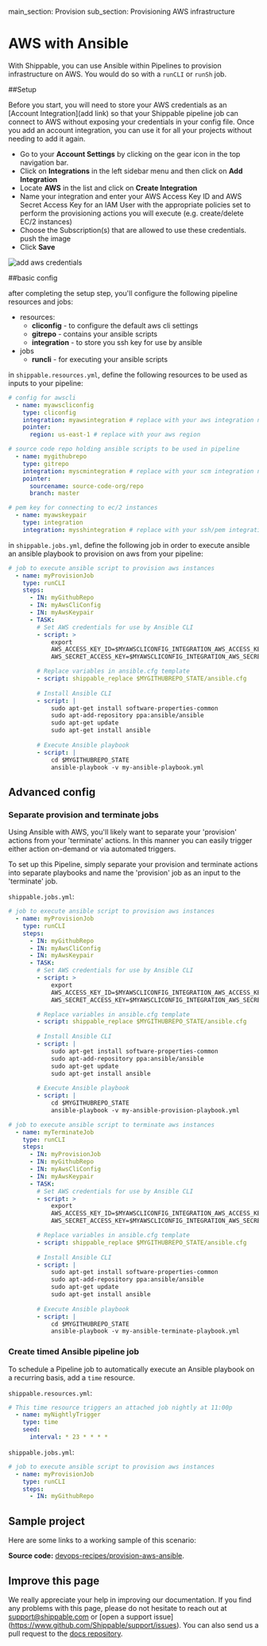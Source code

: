 main_section: Provision
sub_section: Provisioning AWS infrastructure

# AWS with Ansible
With Shippable, you can use Ansible within Pipelines to provision 
infrastructure on AWS. You would do so with a `runCLI` or 
`runSh` job.

##Setup

Before you start, you will need to store your AWS credentials as an [Account 
Integration](add link) so that your Shippable pipeline job can connect to AWS 
without exposing your credentials in your config file. Once you add an account 
integration, you can use it for all your projects without needing to add it again.

-  Go to your **Account Settings** by clicking on the gear icon in the top 
navigation bar.
-  Click on **Integrations** in the left sidebar menu and then click on **Add 
Integration**
-  Locate **AWS** in the list and click on **Create Integration**
-  Name your integration and enter your AWS Access Key ID and AWS Secret Access
Key for an IAM User with the appropriate policies set to perform the provisioning 
actions you will execute (e.g. create/delete EC/2 instances)
-  Choose the Subscription(s) that are allowed to use these credentials.
push the image
-  Click **Save**

<img src="../../images/provision/amazon-web-services-integration.png" alt="add 
aws credentials">

##basic config

after completing the setup step, you'll configure the following pipeline 
resources and jobs:

-  resources:
    *  **cliconfig** - to configure the default aws cli settings
    *  **gitrepo** - contains your ansible scripts
    *  **integration** - to store you ssh key for use by ansible
-  jobs
    *  **runcli** - for executing your ansible scripts

in `shippable.resources.yml`, define the following resources to be used as 
inputs to your pipeline:

```yaml
# config for awscli 
  - name: myawscliconfig
    type: cliconfig
    integration: myawsintegration # replace with your aws integration name
    pointer:
      region: us-east-1 # replace with your aws region

# source code repo holding ansible scripts to be used in pipeline
  - name: mygithubrepo
    type: gitrepo
    integration: myscmintegration # replace with your scm integration name
    pointer:
      sourcename: source-code-org/repo
      branch: master

# pem key for connecting to ec/2 instances
  - name: myawskeypair
    type: integration
    integration: mysshintegration # replace with your ssh/pem integration name
```

in `shippable.jobs.yml`, define the following job in order to execute ansible 
an ansible playbook to provision on aws from your pipeline:

```yaml
# job to execute ansible script to provision aws instances
  - name: myProvisionJob
    type: runCLI
    steps:
      - IN: myGithubRepo
      - IN: myAwsCliConfig
      - IN: myAwsKeypair
      - TASK:
        # Set AWS credentials for use by Ansible CLI
        - script: >
            export 
            AWS_ACCESS_KEY_ID=$MYAWSCLICONFIG_INTEGRATION_AWS_ACCESS_KEY_ID 
            AWS_SECRET_ACCESS_KEY=$MYAWSCLICONFIG_INTEGRATION_AWS_SECRET_ACCESS_KEY

        # Replace variables in ansible.cfg template
        - script: shippable_replace $MYGITHUBREPO_STATE/ansible.cfg
        
        # Install Ansible CLI
        - script: |
            sudo apt-get install software-properties-common  
            sudo apt-add-repository ppa:ansible/ansible  
            sudo apt-get update  
            sudo apt-get install ansible
        
        # Execute Ansible playbook
        - script: |
            cd $MYGITHUBREPO_STATE  
            ansible-playbook -v my-ansible-playbook.yml
```
## Advanced config
### Separate provision and terminate jobs
Using Ansible with AWS, you'll likely want to separate your 'provision' actions 
from your 'terminate' actions. In this manner you can easily trigger either 
action on-demand or via automated triggers.

To set up this Pipeline, simply separate your provision and terminate actions 
into separate playbooks and name the 'provision' job as an input to the 
'terminate' job.

`shippable.jobs.yml`:
```yaml
# job to execute ansible script to provision aws instances
  - name: myProvisionJob
    type: runCLI
    steps:
      - IN: myGithubRepo
      - IN: myAwsCliConfig
      - IN: myAwsKeypair
      - TASK:
        # Set AWS credentials for use by Ansible CLI
        - script: >
            export 
            AWS_ACCESS_KEY_ID=$MYAWSCLICONFIG_INTEGRATION_AWS_ACCESS_KEY_ID 
            AWS_SECRET_ACCESS_KEY=$MYAWSCLICONFIG_INTEGRATION_AWS_SECRET_ACCESS_KEY

        # Replace variables in ansible.cfg template
        - script: shippable_replace $MYGITHUBREPO_STATE/ansible.cfg
        
        # Install Ansible CLI
        - script: |
            sudo apt-get install software-properties-common  
            sudo apt-add-repository ppa:ansible/ansible  
            sudo apt-get update  
            sudo apt-get install ansible
        
        # Execute Ansible playbook
        - script: |
            cd $MYGITHUBREPO_STATE  
            ansible-playbook -v my-ansible-provision-playbook.yml

# job to execute ansible script to terminate aws instances
  - name: myTerminateJob
    type: runCLI
    steps:
      - IN: myProvisionJob     
      - IN: myGithubRepo
      - IN: myAwsCliConfig
      - IN: myAwsKeypair
      - TASK:
        # Set AWS credentials for use by Ansible CLI
        - script: >
            export 
            AWS_ACCESS_KEY_ID=$MYAWSCLICONFIG_INTEGRATION_AWS_ACCESS_KEY_ID 
            AWS_SECRET_ACCESS_KEY=$MYAWSCLICONFIG_INTEGRATION_AWS_SECRET_ACCESS_KEY

        # Replace variables in ansible.cfg template
        - script: shippable_replace $MYGITHUBREPO_STATE/ansible.cfg
        
        # Install Ansible CLI
        - script: |
            sudo apt-get install software-properties-common  
            sudo apt-add-repository ppa:ansible/ansible  
            sudo apt-get update  
            sudo apt-get install ansible
        
        # Execute Ansible playbook
        - script: |
            cd $MYGITHUBREPO_STATE  
            ansible-playbook -v my-ansible-terminate-playbook.yml
```

### Create timed Ansible pipeline job
To schedule a Pipeline job to automatically execute an Ansible playbook on a 
recurring basis, add a `time` resource.

`shippable.resources.yml`:
```yaml
# This time resource triggers an attached job nightly at 11:00p
  - name: myNightlyTrigger
    type: time
    seed:
      interval: * 23 * * * *
```

`shippable.jobs.yml`:
```yaml
# job to execute ansible script to provision aws instances
  - name: myProvisionJob
    type: runCLI
    steps:
      - IN: myGithubRepo
```


## Sample project

Here are some links to a working sample of this scenario: 

**Source code:**  [devops-recipes/provision-aws-ansible](https://github.com/devops-recipes/provision-aws-ansible).


## Improve this page

We really appreciate your help in improving our documentation. If you find any 
problems with this page, please do not hesitate to reach out at 
[support@shippable.com](mailto:support@shippable.com) or [open a support issue]
(https://www.github.com/Shippable/support/issues). You can also send us a pull 
request to the [docs repository](https://www.github.com/Shippable/docs).
